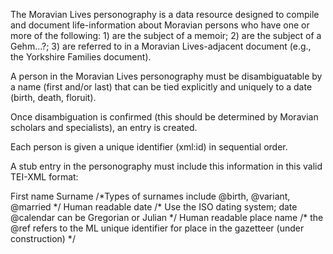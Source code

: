 The Moravian Lives personography is a data resource designed to compile and document life-information about Moravian persons who have one or more of the following: 1) are the subject of a memoir; 2) are the subject of a Gehm...?; 3) are referred to in a Moravian Lives-adjacent document (e.g., the Yorkshire Families document).

A person in the Moravian Lives personography must be disambiguatable by a name (first and/or last) that can be tied explicitly and uniquely to a date (birth, death, floruit). 

Once disambiguation is confirmed (this should be determined by Moravian scholars and specialists), an entry is created.

Each person is given a unique identifier (xml:id) in sequential order.

A stub entry in the personography must include this information in this valid TEI-XML format:

<listPerson>
	<person xml:id="mlper000000" sex="">
		<persName>
			<forename>First name</forename>
			<surname type="?">Surname</surname> /*Types of surnames include @birth, @variant, @married */
		</persName>
		<birth>
			<date type="birth" when-iso="0000-00-00">Human readable date</date> /* Use the ISO dating system; date @calendar can be Gregorian or Julian */
			<placeName ref="mlpla000000">Human readable place name</placeName> /* the @ref refers to the ML unique identifier for place in the gazetteer (under construction) */
		</birth>
		